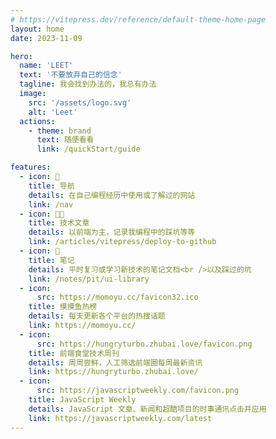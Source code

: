 ```yaml
---
# https://vitepress.dev/reference/default-theme-home-page
layout: home
date: 2023-11-09

hero:
  name: 'LEET'
  text: '不要放弃自己的信念'
  tagline: 我会找到办法的，我总有办法
  image:
    src: '/assets/logo.svg'
    alt: 'Leet'
  actions:
    - theme: brand
      text: 随便看看
      link: /quickStart/guide

features:
  - icon: 🔎
    title: 导航
    details: 在自己编程经历中使用或了解过的网站
    link: /nav
  - icon: 🧑‍💻
    title: 技术文章
    details: 以前端为主，记录我编程中的踩坑等等
    link: /articles/vitepress/deploy-to-github
  - icon: 📒
    title: 笔记
    details: 平时复习或学习新技术的笔记文档<br />以及踩过的坑
    link: /notes/pit/ui-library
  - icon:
      src: https://momoyu.cc/favicon32.ico
    title: 摸摸鱼热榜
    details: 每天更新各个平台的热搜话题
    link: https://momoyu.cc/
  - icon:
      src: https://hungryturbo.zhubai.love/favicon.png
    title: 前端食堂技术周刊
    details: 周周尝鲜，人工筛选前端圈每周最新资讯
    link: https://hungryturbo.zhubai.love/
  - icon:
      src: https://javascriptweekly.com/favicon.png
    title: JavaScript Weekly
    details: JavaScript 文章、新闻和超酷项目的时事通讯点击并应用
    link: https://javascriptweekly.com/latest
---
```


<style>
.image-src {
  border-radius: 9999px;
}
</style>
